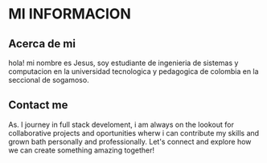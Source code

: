 # MI INFORMACION    


## Acerca de mi
hola! mi nombre es Jesus, soy estudiante de ingenieria de sistemas y computacion en la universidad tecnologica y pedagogica de colombia en la seccional de sogamoso.

## Contact me
As. I journey in full stack develoment, i am always on the lookout for collaborative projects and oportunities wherw i can contribute my skills and grown bath personally and professionally. Let's connect and explore how we can create something amazing together!

